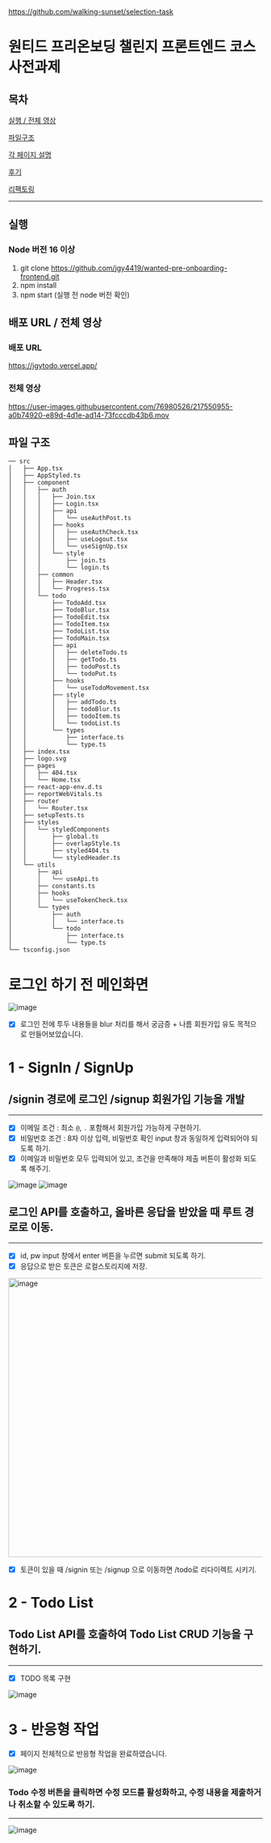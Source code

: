 https://github.com/walking-sunset/selection-task

# 원티드 프리온보딩 챌린지 프론트엔드 코스 사전과제

## 목차
[실행 / 전체 영상](#실행)

[파일구조](#파일-구조)

[각 페이지 설명](#로그인-하기-전-메인화면)

[후기](#후기)

[리팩토링](https://github.com/users/jgy4419/projects/1)

---

## 실행
### Node 버전 16 이상

1. git clone https://github.com/jgy4419/wanted-pre-onboarding-frontend.git
2. npm install
3. npm start (실행 전 node 버전 확인)

## 배포 URL / 전체 영상

### 배포 URL
https://jgytodo.vercel.app/

### 전체 영상
https://user-images.githubusercontent.com/76980526/217550955-a0b74920-e89d-4d1e-ad14-73fcccdb43b6.mov

## 파일 구조

```
── src
│   ├── App.tsx
│   ├── AppStyled.ts
│   ├── component
│   │   ├── auth
│   │   │   ├── Join.tsx
│   │   │   ├── Login.tsx
│   │   │   ├── api
│   │   │   │   └── useAuthPost.ts
│   │   │   ├── hooks
│   │   │   │   ├── useAuthCheck.tsx
│   │   │   │   ├── useLogout.tsx
│   │   │   │   └── useSignUp.tsx
│   │   │   └── style
│   │   │       ├── join.ts
│   │   │       └── login.ts
│   │   ├── common
│   │   │   ├── Header.tsx
│   │   │   └── Progress.tsx
│   │   └── todo
│   │       ├── TodoAdd.tsx
│   │       ├── TodoBlur.tsx
│   │       ├── TodoEdit.tsx
│   │       ├── TodoItem.tsx
│   │       ├── TodoList.tsx
│   │       ├── TodoMain.tsx
│   │       ├── api
│   │       │   ├── deleteTodo.ts
│   │       │   ├── getTodo.ts
│   │       │   ├── todoPost.ts
│   │       │   └── todoPut.ts
│   │       ├── hooks
│   │       │   └── useTodoMovement.tsx
│   │       ├── style
│   │       │   ├── addTodo.ts
│   │       │   ├── todoBlur.ts
│   │       │   ├── todoItem.ts
│   │       │   └── todoList.ts
│   │       └── types
│   │           ├── interface.ts
│   │           └── type.ts
│   ├── index.tsx
│   ├── logo.svg
│   ├── pages
│   │   ├── 404.tsx
│   │   └── Home.tsx
│   ├── react-app-env.d.ts
│   ├── reportWebVitals.ts
│   ├── router
│   │   └── Router.tsx
│   ├── setupTests.ts
│   ├── styles
│   │   └── styledComponents
│   │       ├── global.ts
│   │       ├── overlapStyle.ts
│   │       ├── styled404.ts
│   │       └── styledHeader.ts
│   └── utils
│       ├── api
│       │   └── useApi.ts
│       ├── constants.ts
│       ├── hooks
│       │   └── useTokenCheck.tsx
│       └── types
│           ├── auth
│           │   └── interface.ts
│           └── todo
│               ├── interface.ts
│               └── type.ts
└── tsconfig.json

```

# 로그인 하기 전 메인화면
![image](https://user-images.githubusercontent.com/76980526/217566259-bf1ee252-fd5e-402e-9ec4-aa0802a942d3.png)

- [x] 로그인 전에 투두 내용들을 blur 처리를 해서 궁금증 + 나름 회원가입 유도 목적으로 만들어보았습니다.

# 1 - SignIn / SignUp
## /signin 경로에 로그인 /signup 회원가입 기능을 개발
---

- [x] 이메일 조건 : 최소 `@`, `.` 포함해서 회원가입 가능하게 구현하기.
- [x] 비밀번호 조건 : 8자 이상 입력, 비밀번호 확인 input 창과 동일하게 입력되어야 되도록 하기.
- [x] 이메일과 비밀번호 모두 입력되어 있고, 조건을 만족해야 제출 버튼이 활성화 되도록 해주기.

![image](https://user-images.githubusercontent.com/76980526/217566399-16d61e6c-9fd5-4ffc-ae72-75ace2c7ae73.png)
![image](https://user-images.githubusercontent.com/76980526/217566627-59b215b0-ef16-414b-8359-3e3416782c24.png)
## 로그인 API를 호출하고, 올바른 응답을 받았을 때 루트 경로로 이동.
--- 
- [x] id, pw input 창에서 enter 버튼을 누르면 submit 되도록 하기.
- [x] 응답으로 받은 토큰은 로컬스토리지에 저장.

<img width="552" alt="image" src="https://user-images.githubusercontent.com/76980526/210497229-052aaf64-8cb4-4188-a2fc-3ca97db2f620.png">

- [x] 토큰이 있을 때 /signin 또는 /signup 으로 이동하면 /todo로 리다이렉트 시키기.

# 2 - Todo List
## Todo List API를 호출하여 Todo List CRUD 기능을 구현하기.
--- 
- [x] TODO 목록 구현 

![image](https://user-images.githubusercontent.com/76980526/217566846-14c72552-8689-4d57-81e3-da59aafa4265.png)

# 3 - 반응형 작업
- [x] 페이지 전체적으로 반응형 작업을 완료하였습니다.

![image](https://user-images.githubusercontent.com/76980526/217569065-5fa276f0-af42-4eaa-b6e6-83200d243f87.png)



### Todo 수정 버튼을 클릭하면 수정 모드를 활성화하고, 수정 내용을 제출하거나 취소할 수 있도록 하기.
--- 
![image](https://user-images.githubusercontent.com/76980526/217567076-a46f35d5-0664-4499-913c-3acef3030c97.png)
